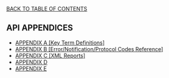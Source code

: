 <a href="/1.3/README.md">BACK TO TABLE OF CONTENTS</a>


<h2> API APPENDICES </h2>

<ul>

<li><a href="APPENDIX%20A.md">APPENDIX A [Key Term Definitions]</a></li>
<li><a href="APPENDIX%20B.md">APPENDIX B [Error/Notification/Protocol Codes Reference]</a></li>
<li><a href="APPENDIX%20C.md">APPENDIX C [XML Reports]</a></li>
<li><a href="APPENDIX%20D.md">APPENDIX D</a></li>
<li><a href="APPENDIX%20E.md">APPENDIX E</a></li>

</ul>
